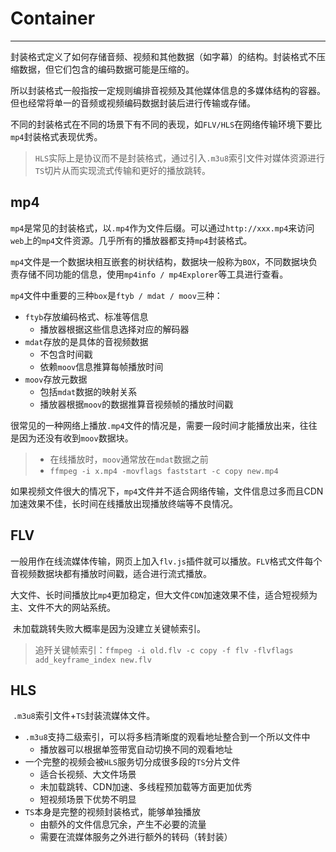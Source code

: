 # Container 

---

​		 封装格式定义了如何存储音频、视频和其他数据（如字幕）的结构。封装格式不压缩数据，但它们包含的编码数据可能是压缩的。

​		所以封装格式一般指按一定规则编排音视频及其他媒体信息的多媒体结构的容器。但也经常将单一的音频或视频编码数据封装后进行传输或存储。

​		不同的封装格式在不同的场景下有不同的表现，如`FLV/HLS`在网络传输环境下要比`mp4`封装格式表现优秀。

> `HLS`实际上是协议而不是封装格式，通过引入`.m3u8`索引文件对媒体资源进行`TS`切片从而实现流式传输和更好的播放跳转。



## mp4

​		`mp4`是常见的封装格式，以`.mp4`作为文件后缀。可以通过`http://xxx.mp4`来访问`web`上的`mp4`文件资源。几乎所有的播放器都支持`mp4`封装格式。

​		`mp4`文件是一个数据块相互嵌套的树状结构，数据块一般称为`BOX`，不同数据块负责存储不同功能的信息，使用`mp4info / mp4Explorer`等工具进行查看。

​		`mp4`文件中重要的三种`box`是`ftyb / mdat / moov`三种：

- `ftyb`存放编码格式、标准等信息
  - 播放器根据这些信息选择对应的解码器
- `mdat`存放的是具体的音视频数据
  - 不包含时间戳
  - 依赖`moov`信息推算每帧播放时间
- `moov`存放元数据
  - 包括`mdat`数据的映射关系
  - 播放器根据`moov`的数据推算音视频帧的播放时间戳

​		很常见的一种网络上播放`.mp4`文件的情况是，需要一段时间才能播放出来，往往是因为还没有收到`moov`数据块。

> - 在线播放时，`moov`通常放在`mdat`数据之前
> - `ffmpeg -i x.mp4 -movflags faststart -c copy new.mp4`

​		如果视频文件很大的情况下，`mp4`文件并不适合网络传输，文件信息过多而且CDN加速效果不佳，长时间在线播放出现播放终端等不良情况。



## FLV

​		一般用作在线流媒体传输，网页上加入`flv.js`插件就可以播放。`FLV`格式文件每个音视频数据块都有播放时间戳，适合进行流式播放。

​		大文件、长时间播放比`mp4`更加稳定，但大文件`CDN`加速效果不佳，适合短视频为主、文件不大的网站系统。

​		未加载跳转失败大概率是因为没建立关键帧索引。

> 追歼关键帧索引：`ffmpeg -i old.flv -c copy -f flv -flvflags add_keyframe_index new.flv`



## HLS

​		`.m3u8`索引文件+`TS`封装流媒体文件。

- `.m3u8`支持二级索引，可以将多档清晰度的观看地址整合到一个所以文件中
  - 播放器可以根据单签带宽自动切换不同的观看地址
- 一个完整的视频会被`HLS`服务切分成很多段的`TS`分片文件
  - 适合长视频、大文件场景
  - 未加载跳转、CDN加速、多线程预加载等方面更加优秀
  - 短视频场景下优势不明显
- `TS`本身是完整的视频封装格式，能够单独播放
  - 由额外的文件信息冗余，产生不必要的流量
  - 需要在流媒体服务之外进行额外的转码（转封装）

